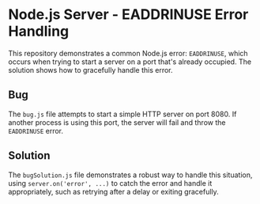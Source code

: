 # Node.js Server - EADDRINUSE Error Handling

This repository demonstrates a common Node.js error: `EADDRINUSE`, which occurs when trying to start a server on a port that's already occupied.  The solution shows how to gracefully handle this error.

## Bug
The `bug.js` file attempts to start a simple HTTP server on port 8080. If another process is using this port, the server will fail and throw the `EADDRINUSE` error.

## Solution
The `bugSolution.js` file demonstrates a robust way to handle this situation, using `server.on('error', ...)` to catch the error and handle it appropriately, such as retrying after a delay or exiting gracefully.